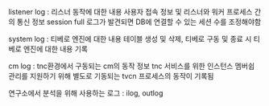 listener log : 리스너 동작에 대한 내용
사용자 접속 정보 및 리스너와 워커 프로세스 간의 통신 정보
session full 로그가 발견되면 DB에 연결할 수 있는 세션 수를 조정해야함

system log : 티베로 엔진에 대한 내용
테이블 생성 및 삭제, 티베로 구동 및 종료 시 티베로 엔진에 대한 내용 기록

cm log : tnc환경에서 구동되는 cm의 동작 정보
tnc 서비스를 위한 인스턴스 멤버쉽 관리를 지원하기 위해 별도로 기동되는 tvcn 프로세스의 동작이 기록됨

연구소에서 분석을 위해 사용하는 로그 : ilog, outlog